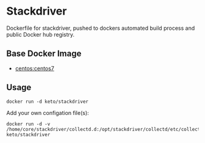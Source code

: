 # Stackdriver

Dockerfile for stackdriver, pushed to dockers automated build process and public Docker hub registry.


## Base Docker Image

* [centos:centos7](https://registry.hub.docker.com/_/centos/)


## Usage

	docker run -d keto/stackdriver


Add your own configation file(s):

	docker run -d -v /home/core/stackdriver/collectd.d:/opt/stackdriver/collectd/etc/collectd.d:ro keto/stackdriver

